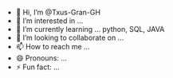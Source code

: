 - 👋 Hi, I’m @Txus-Gran-GH
- 👀 I’m interested in ... 
- 🌱 I’m currently learning ... python, SQL, JAVA
- 💞️ I’m looking to collaborate on ... 
- 📫 How to reach me ...
- 😄 Pronouns: ...
- ⚡ Fun fact: ...

<!---
Txus-Gran-GH/Txus-Gran-GH is a ✨ special ✨ repository because its `README.md` (this file) appears on your GitHub profile.
You can click the Preview link to take a look at your changes.
--->
